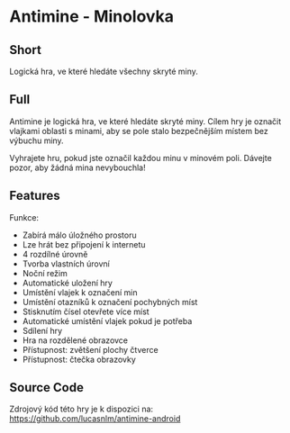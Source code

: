 # Antimine - Minolovka

## Short

Logická hra, ve které hledáte všechny skryté miny.

## Full

Antimine je logická hra, ve které hledáte skryté miny. Cílem hry je označit vlajkami oblasti s minami, aby se pole stalo bezpečnějším místem bez výbuchu miny.

Vyhrajete hru, pokud jste označil každou minu v minovém poli. Dávejte pozor, aby žádná mina nevybouchla!

## Features

Funkce:

- Zabírá málo úložného prostoru
- Lze hrát bez připojení k internetu
- 4 rozdílné úrovně
- Tvorba vlastních úrovní
- Noční režim
- Automatické uložení hry
- Umístění vlajek k označení min
- Umístění otazníků k označení pochybných míst
- Stisknutím čísel otevřete více míst
- Automatické umístění vlajek pokud je potřeba
- Sdílení hry
- Hra na rozdělené obrazovce
- Přístupnost: zvětšení plochy čtverce
- Přístupnost: čtečka obrazovky

## Source Code

Zdrojový kód této hry je k dispozici na: https://github.com/lucasnlm/antimine-android
